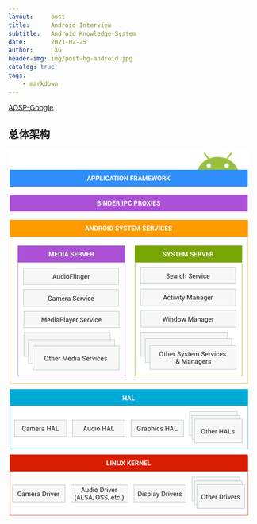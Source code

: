 ```yaml
---
layout:     post
title:      Android Interview
subtitle:   Android Knowledge System
date:       2021-02-25
author:     LXG
header-img: img/post-bg-android.jpg
catalog: true
tags:
    - markdown
---
```


[AOSP-Google](https://source.android.google.cn/)

## 总体架构

![aosp](/images/aosp.png)


